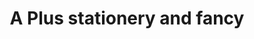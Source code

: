 ---
title: "A Plus stationery and fancy"
url: /edarikode/a-plus-stationery-and-fancy/
shop: Schreibwaren
---